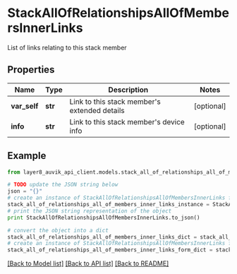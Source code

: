 # StackAllOfRelationshipsAllOfMembersInnerLinks

List of links relating to this stack member

## Properties
Name | Type | Description | Notes
------------ | ------------- | ------------- | -------------
**var_self** | **str** | Link to this stack member&#39;s extended details | [optional] 
**info** | **str** | Link to this stack member&#39;s device info | [optional] 

## Example

```python
from layer8_auvik_api_client.models.stack_all_of_relationships_all_of_members_inner_links import StackAllOfRelationshipsAllOfMembersInnerLinks

# TODO update the JSON string below
json = "{}"
# create an instance of StackAllOfRelationshipsAllOfMembersInnerLinks from a JSON string
stack_all_of_relationships_all_of_members_inner_links_instance = StackAllOfRelationshipsAllOfMembersInnerLinks.from_json(json)
# print the JSON string representation of the object
print StackAllOfRelationshipsAllOfMembersInnerLinks.to_json()

# convert the object into a dict
stack_all_of_relationships_all_of_members_inner_links_dict = stack_all_of_relationships_all_of_members_inner_links_instance.to_dict()
# create an instance of StackAllOfRelationshipsAllOfMembersInnerLinks from a dict
stack_all_of_relationships_all_of_members_inner_links_form_dict = stack_all_of_relationships_all_of_members_inner_links.from_dict(stack_all_of_relationships_all_of_members_inner_links_dict)
```
[[Back to Model list]](../README.md#documentation-for-models) [[Back to API list]](../README.md#documentation-for-api-endpoints) [[Back to README]](../README.md)



